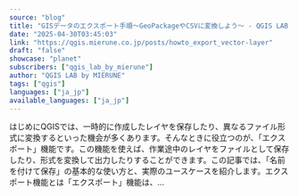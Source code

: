 ```yaml
---
source: "blog"
title: "GISデータのエクスポート手順〜GeoPackageやCSVに変換しよう〜 - QGIS LAB by MIERUNE"
date: "2025-04-30T03:45:03"
link: "https://qgis.mierune.co.jp/posts/howto_export_vector-layer"
draft: "false"
showcase: "planet"
subscribers: ["qgis_lab_by_mierune"]
author: "QGIS LAB by MIERUNE"
tags: ["qgis"]
languages: ["ja_jp"]
available_languages: ["ja_jp"]
---
```


はじめにQGISでは、一時的に作成したレイヤを保存したり、異なるファイル形式に変換するといった機会が多くあります。そんなときに役立つのが、「エクスポート」機能です。この機能を使えば、作業途中のレイヤをファイルとして保存したり、形式を変換して出力したりすることができます。この記事では、「名前を付けて保存」の基本的な使い方と、実際のユースケースを紹介します。エクスポート機能とは「エクスポート」機能は、...
